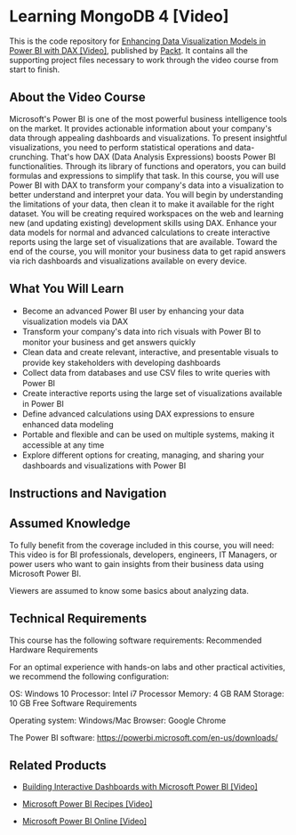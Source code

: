 # Learning MongoDB 4 [Video]
This is the code repository for [Enhancing Data Visualization Models in Power BI with DAX [Video]](https://www.packtpub.com/data/enhancing-data-visualization-models-in-power-bi-with-dax-video), published by [Packt](https://www.packtpub.com/?utm_source=github). It contains all the supporting project files necessary to work through the video course from start to finish.
## About the Video Course
Microsoft's Power BI is one of the most powerful business intelligence tools on the market. It provides actionable information about your company's data through appealing dashboards and visualizations. To present insightful visualizations, you need to perform statistical operations and data-crunching. That's how DAX (Data Analysis Expressions) boosts Power BI functionalities. Through its library of functions and operators, you can build formulas and expressions to simplify that task.
In this course, you will use Power BI with DAX to transform your company's data into a visualization to better understand and interpret your data. You will begin by understanding the limitations of your data, then clean it to make it available for the right dataset. You will be creating required workspaces on the web and learning new (and updating existing) development skills using DAX. Enhance your data models for normal and advanced calculations to create interactive reports using the large set of visualizations that are available.
Toward the end of the course, you will monitor your business data to get rapid answers via rich dashboards and visualizations available on every device.

<H2>What You Will Learn</H2>
<DIV class=book-info-will-learn-text>
<UL>
<LI><SPAN style="LINE-HEIGHT: 20px; BACKGROUND-COLOR: transparent">	Become an advanced Power BI user by enhancing your data visualization models via DAX</SPAN> 
<LI><SPAN style="LINE-HEIGHT: 20px; BACKGROUND-COLOR: transparent">Transform your company's data into rich visuals with Power BI to monitor your business and get answers quickly</SPAN> 
<LI><SPAN style="LINE-HEIGHT: 20px; BACKGROUND-COLOR: transparent">Clean data and create relevant, interactive, and presentable visuals to provide key stakeholders with developing dashboards</SPAN> 
<LI><SPAN style="LINE-HEIGHT: 20px; BACKGROUND-COLOR: transparent">Collect data from databases and use CSV files to write queries with Power BI</SPAN> 
<LI><SPAN style="LINE-HEIGHT: 20px; BACKGROUND-COLOR: transparent">Create interactive reports using the large set of visualizations available in Power BI</SPAN> 
<LI><SPAN style="LINE-HEIGHT: 20px; BACKGROUND-COLOR: transparent">Define advanced calculations using DAX expressions to ensure enhanced data modeling</SPAN>
<LI><SPAN style="LINE-HEIGHT: 20px; BACKGROUND-COLOR: transparent">Portable and flexible and can be used on multiple systems, making it accessible at any time</SPAN>
<LI><SPAN style="LINE-HEIGHT: 20px; BACKGROUND-COLOR: transparent">Explore different options for creating, managing, and sharing your dashboards and visualizations with Power BI</SPAN> </LI></UL></DIV>

## Instructions and Navigation
## Assumed Knowledge
To fully benefit from the coverage included in this course, you will need:
This video is for BI professionals, developers, engineers, IT Managers, or power users who want to gain insights from their business data using Microsoft Power BI.

Viewers are assumed to know some basics about analyzing data.

## Technical Requirements
This course has the following software requirements:
Recommended Hardware Requirements

For an optimal experience with hands-on labs and other practical activities, we recommend the following configuration:

OS: Windows 10 Processor: Intel i7 Processor Memory: 4 GB RAM Storage: 10 GB Free Software Requirements

Operating system: Windows/Mac Browser: Google Chrome

The Power BI software: https://powerbi.microsoft.com/en-us/downloads/



## Related Products
* [Building Interactive Dashboards with Microsoft Power BI [Video]](https://www.packtpub.com/virtualization-and-cloud/building-interactive-dashboards-microsoft-power-bi-video)

* [Microsoft Power BI Recipes [Video]](https://www.packtpub.com/big-data-and-business-intelligence/microsoft-power-bi-recipes-video?utm_source=github&utm_medium=repository&utm_campaign=9781788291217)

* [Microsoft Power BI Online [Video]](https://www.packtpub.com/big-data-and-business-intelligence/microsoft-power-bi-online-video?utm_source=github&utm_medium=repository&utm_campaign=9781788295352)
